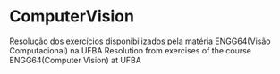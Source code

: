 # ComputerVision
Resolução dos exercícios disponibilizados pela matéria ENGG64(Visão Computacional) na UFBA
Resolution from exercises of the course ENGG64(Computer Vision) at UFBA
